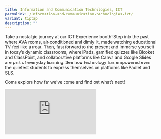 ```yaml
---
title: Information and Communication Technologies, ICT
permalink: /information-and-communication-technologies-ict/
variant: tiptap
description: ""
---
```

<p>Take a nostalgic journey at our ICT Experience booth! Step into the past
where AVA rooms, air-conditioned and dimly lit, made watching educational
TV feel like a treat. Then, fast forward to the present and immerse yourself
in today’s dynamic classrooms, where iPads, gamified quizzes like Blooket
and ClassPoint, and collaborative platforms like Canva and Google Slides
are part of everyday learning. See how technology has empowered even the
quietest students to express themselves on platforms like Padlet and SLS.</p>
<p>Come explore how far we’ve come and find out what’s next!</p>
<p></p>
<div class="iframe-wrapper">
<iframe allowfullscreen="true" frameborder="0" src="https://www.youtube.com/embed/v4WsL1mCbkA"></iframe>
</div>
<p></p>